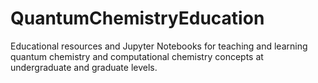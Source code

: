 # QuantumChemistryEducation
Educational resources and Jupyter Notebooks for teaching and learning quantum chemistry and computational chemistry concepts at undergraduate and graduate levels.
